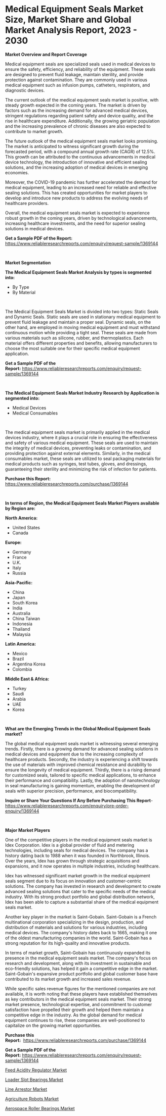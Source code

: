 <p><h1>Medical Equipment Seals Market Size, Market Share and Global Market Analysis Report, 2023 - 2030</h1></p><p><strong>Market Overview and Report Coverage</strong></p>
<p><p>Medical equipment seals are specialized seals used in medical devices to ensure the safety, efficiency, and reliability of the equipment. These seals are designed to prevent fluid leakage, maintain sterility, and provide protection against contamination. They are commonly used in various medical equipment such as infusion pumps, catheters, respirators, and diagnostic devices.</p><p>The current outlook of the medical equipment seals market is positive, with steady growth expected in the coming years. The market is driven by factors such as the increasing demand for advanced medical devices, stringent regulations regarding patient safety and device quality, and the rise in healthcare expenditure. Additionally, the growing geriatric population and the increasing prevalence of chronic diseases are also expected to contribute to market growth.</p><p>The future outlook of the medical equipment seals market looks promising. The market is anticipated to witness significant growth during the forecasted period, with a compound annual growth rate (CAGR) of 12.5%. This growth can be attributed to the continuous advancements in medical device technology, the introduction of innovative and efficient sealing solutions, and the increasing adoption of medical devices in emerging economies.</p><p>Moreover, the COVID-19 pandemic has further accelerated the demand for medical equipment, leading to an increased need for reliable and effective sealing solutions. This has created opportunities for market players to develop and introduce new products to address the evolving needs of healthcare providers.</p><p>Overall, the medical equipment seals market is expected to experience robust growth in the coming years, driven by technological advancements, increasing healthcare investments, and the need for superior sealing solutions in medical devices.</p></p>
<p><strong>Get a Sample PDF of the Report:</strong> <a href="https://www.reliableresearchreports.com/enquiry/request-sample/1369144">https://www.reliableresearchreports.com/enquiry/request-sample/1369144</a></p>
<p>&nbsp;</p>
<p><strong>Market Segmentation</strong></p>
<p><strong>The Medical Equipment Seals Market Analysis by types is segmented into:</strong></p>
<p><ul><li>By Type</li><li>By Material</li></ul></p>
<p>&nbsp;</p>
<p><p>The Medical Equipment Seals Market is divided into two types: Static Seals and Dynamic Seals. Static seals are used in stationary medical equipment to prevent fluid leakage and maintain a proper seal. Dynamic seals, on the other hand, are employed in moving medical equipment and must withstand continuous motion while providing a tight seal. These seals are made from various materials such as silicone, rubber, and thermoplastics. Each material offers different properties and benefits, allowing manufacturers to choose the most suitable one for their specific medical equipment application.</p></p>
<p><strong>Get a Sample PDF of the Report:</strong>&nbsp;<a href="https://www.reliableresearchreports.com/enquiry/request-sample/1369144">https://www.reliableresearchreports.com/enquiry/request-sample/1369144</a></p>
<p>&nbsp;</p>
<p><strong>The Medical Equipment Seals Market Industry Research by Application is segmented into:</strong></p>
<p><ul><li>Medical Devices</li><li>Medical Consumables</li></ul></p>
<p>&nbsp;</p>
<p><p>The medical equipment seals market is primarily applied in the medical devices industry, where it plays a crucial role in ensuring the effectiveness and safety of various medical equipment. These seals are used to maintain the integrity of medical devices, preventing leaks or contamination, and providing protection against external elements. Similarly, in the medical consumables market, these seals are utilized to seal packaging materials for medical products such as syringes, test tubes, gloves, and dressings, guaranteeing their sterility and minimizing the risk of infection for patients.</p></p>
<p><strong>Purchase this Report:</strong>&nbsp; <a href="https://www.reliableresearchreports.com/purchase/1369144">https://www.reliableresearchreports.com/purchase/1369144</a></p>
<p>&nbsp;</p>
<p><strong>In terms of Region, the Medical Equipment Seals Market Players available by Region are:</strong></p>
<p>
    <p> <strong> North America: </strong>
        <ul>
            <li>United States</li>
            <li>Canada</li>
        </ul>
        </p> 
    <p> <strong> Europe: </strong>
        <ul>
            <li>Germany</li>
            <li>France</li>
            <li>U.K.</li>
            <li>Italy</li>
            <li>Russia</li>
        </ul>
        </p> 
    <p> <strong> Asia-Pacific: </strong>
        <ul>
            <li>China</li>
            <li>Japan</li>
            <li>South Korea</li>
            <li>India</li>
            <li>Australia</li>
            <li>China Taiwan</li>
            <li>Indonesia</li>
            <li>Thailand</li>
            <li>Malaysia</li>
        </ul>
        </p> 
    <p> <strong> Latin America: </strong>
        <ul>
            <li>Mexico</li>
            <li>Brazil</li>
            <li>Argentina Korea</li>
            <li>Colombia</li>
        </ul>
        </p> 
    <p> <strong> Middle East & Africa: </strong>
        <ul>
            <li>Turkey</li>
            <li>Saudi</li>
            <li>Arabia</li>
            <li>UAE</li>
            <li>Korea</li>
        </ul>
    </p>
    </p>
<p>&nbsp;</p>
<p><strong>What are the Emerging Trends in the Global Medical Equipment Seals market?</strong></p>
<p><p>The global medical equipment seals market is witnessing several emerging trends. Firstly, there is a growing demand for advanced sealing solutions in medical devices and equipment due to the increasing complexity of healthcare products. Secondly, the industry is experiencing a shift towards the use of materials with improved chemical resistance and durability to ensure the longevity of medical equipment. Thirdly, there is a rising demand for customized seals, tailored to specific medical applications, to enhance their performance and compatibility. Lastly, the adoption of nanotechnology in seal manufacturing is gaining momentum, enabling the development of seals with superior precision, performance, and biocompatibility.</p></p>
<p><strong>Inquire or Share Your Questions If Any Before Purchasing This Report</strong>- <a href="https://www.reliableresearchreports.com/enquiry/pre-order-enquiry/1369144">https://www.reliableresearchreports.com/enquiry/pre-order-enquiry/1369144</a></p>
<p>&nbsp;</p>
<p><strong>Major Market Players</strong></p>
<p><p>One of the competitive players in the medical equipment seals market is Idex Corporation. Idex is a global provider of fluid and metering technologies, including seals for medical devices. The company has a history dating back to 1988 when it was founded in Northbrook, Illinois. Over the years, Idex has grown through strategic acquisitions and expansions, and it now operates in multiple industries, including healthcare.</p><p>Idex has witnessed significant market growth in the medical equipment seals segment due to its focus on innovation and customer-centric solutions. The company has invested in research and development to create advanced sealing solutions that cater to the specific needs of the medical industry. With its strong product portfolio and global distribution network, Idex has been able to capture a substantial share of the medical equipment seals market.</p><p>Another key player in the market is Saint-Gobain. Saint-Gobain is a French multinational corporation specializing in the design, production, and distribution of materials and solutions for various industries, including medical devices. The company's history dates back to 1665, making it one of the oldest manufacturing companies in the world. Saint-Gobain has a strong reputation for its high-quality and innovative products.</p><p>In terms of market growth, Saint-Gobain has continuously expanded its presence in the medical equipment seals market. The company's focus on research and development, along with its investment in sustainable and eco-friendly solutions, has helped it gain a competitive edge in the market. Saint-Gobain's expansive product portfolio and global customer base have contributed to its market growth and increased sales revenue.</p><p>While specific sales revenue figures for the mentioned companies are not available, it is worth noting that these players have established themselves as key contributors in the medical equipment seals market. Their strong market presence, technological expertise, and commitment to customer satisfaction have propelled their growth and helped them maintain a competitive edge in the industry. As the global demand for medical equipment continues to rise, these companies are well-positioned to capitalize on the growing market opportunities.</p></p>
<p><strong>Purchase this Report:</strong>&nbsp;&nbsp;<a href="https://www.reliableresearchreports.com/purchase/1369144">https://www.reliableresearchreports.com/purchase/1369144</a></p>
<p></p>
<p><strong>Get a Sample PDF of the Report:</strong>&nbsp;<a href="https://www.reliableresearchreports.com/enquiry/request-sample/1369144">https://www.reliableresearchreports.com/enquiry/request-sample/1369144</a></p>
<p><p><a href="https://github.com/mabutironaldo/Market-Research-Report-List-1/blob/main/feed-acidity-regulator-market.md">Feed Acidity Regulator Market</a></p><p><a href="https://medium.com/@laneygibson1991/loader-slot-bearings-market-size-growth-forecast-2023-2030-3fce08fe2481">Loader Slot Bearings Market</a></p><p><a href="https://www.linkedin.com/pulse/line-arrestor-market-insights-players-forecast-till-2030-rfjnf/">Line Arrestor Market</a></p><p><a href="https://www.linkedin.com/pulse/agriculture-robots-market-challenges-opportunities-growth-domaf/">Agriculture Robots Market</a></p><p><a href="https://medium.com/@javiermante/aerospace-roller-bearings-market-size-growth-forecast-2023-2030-1dad51d574fd">Aerospace Roller Bearings Market</a></p></p>